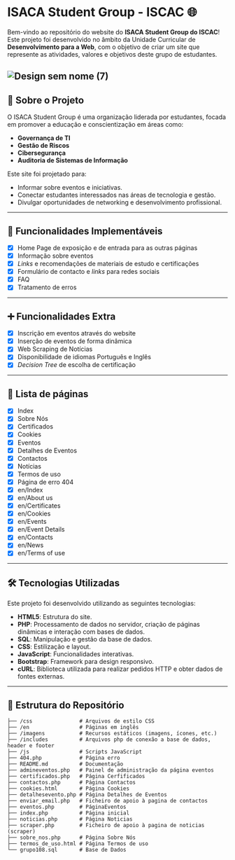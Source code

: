# ISACA Student Group - ISCAC 🌐

Bem-vindo ao repositório do website do **ISACA Student Group do ISCAC**! Este projeto foi desenvolvido no âmbito da Unidade Curricular de **Desenvolvimento para a Web**, com o objetivo de criar um site que represente as atividades, valores e objetivos deste grupo de estudantes.

![Design sem nome (7)](https://github.com/user-attachments/assets/eb3db1d2-940c-497e-9b57-08cbf76b6729)
---

## 📖 Sobre o Projeto

O ISACA Student Group é uma organização liderada por estudantes, focada em promover a educação e conscientização em áreas como:
- **Governança de TI**
- **Gestão de Riscos**
- **Cibersegurança**
- **Auditoria de Sistemas de Informação**

Este site foi projetado para:
- Informar sobre eventos e iniciativas.
- Conectar estudantes interessados nas áreas de tecnologia e gestão.
- Divulgar oportunidades de networking e desenvolvimento profissional.

---

## 🚀 Funcionalidades Implementáveis

- [x] Home Page de exposição e de entrada para as outras páginas
- [x] Informação sobre eventos
- [x] _Links_ e recomendações de materiais de estudo e certificações
- [x] Formulário de contacto e _links_ para redes sociais
- [x] FAQ
- [x] Tratamento de erros

---

## ➕ Funcionalidades Extra

- [x] Inscrição em eventos através do website
- [x] Inserção de eventos de forma dinâmica
- [x] Web Scraping de Notícias
- [x] Disponibilidade de idiomas Português e Inglês
- [x] _Decision Tree_ de escolha de certificação

---

## 📄 Lista de páginas

- [x] Index
- [x] Sobre Nós
- [x] Certificados
- [x] Cookies
- [x] Eventos
- [x] Detalhes de Eventos
- [x] Contactos
- [x] Notícias
- [x] Termos de uso
- [x] Página de erro 404
- [x] en/Index
- [x] en/About us
- [x] en/Certificates
- [x] en/Cookies
- [x] en/Events
- [x] en/Event Details
- [x] en/Contacts
- [x] en/News
- [x] en/Terms of use

---

## 🛠️ Tecnologias Utilizadas

Este projeto foi desenvolvido utilizando as seguintes tecnologias:
- **HTML5**: Estrutura do site.
- **PHP**: Processamento de dados no servidor, criação de páginas dinâmicas e interação com bases de dados.
- **SQL**: Manipulação e gestão da base de dados.
- **CSS**: Estilização e layout.
- **JavaScript**: Funcionalidades interativas.
- **Bootstrap**: Framework para design responsivo.
- **cURL**: Biblioteca utilizada para realizar pedidos HTTP e obter dados de fontes externas.

---

## 📂 Estrutura do Repositório

```plaintext
├── /css               # Arquivos de estilo CSS
├── /en                # Páginas em inglês
├── /imagens           # Recursos estáticos (imagens, ícones, etc.)
├── /includes          # Arquivos php de conexão a base de dados, header e footer
├── /js                # Scripts JavaScript 
├── 404.php            # Página erro
├── README.md          # Documentação
├── admineventos.php   # Painel de administração da página eventos
├── certificados.php   # Página Cerfificados
├── contactos.php      # Página Contactos
├── cookies.html       # Página Cookies
├── detalhesevento.php # Página Detalhes de Eventos
├── enviar_email.php   # Ficheiro de apoio à pagina de contactos
├── eventos.php        # PáginaEventos
├── index.php          # Página inicial
├── noticias.php       # Página Noticias
├── scraper.php        # Ficheiro de apoio à pagina de noticias (scraper)
├── sobre_nos.php      # Página Sobre Nós
├── termos_de_uso.html # Página Termos de uso
└── grupo108.sql       # Base de Dados
